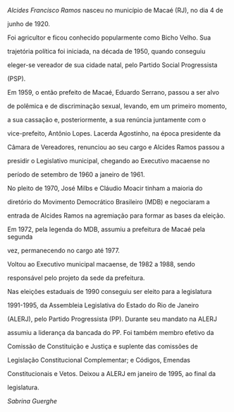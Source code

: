 

*Alcides Francisco Ramos* nasceu no município de Macaé (RJ), no dia 4 de

junho de 1920.



Foi agricultor e ficou conhecido popularmente como Bicho Velho. Sua

trajetória política foi iniciada, na década de 1950, quando conseguiu

eleger-se vereador de sua cidade natal, pelo Partido Social Progressista

(PSP).



Em 1959, o então prefeito de Macaé, Eduardo Serrano, passou a ser alvo

de polêmica e de discriminação sexual, levando, em um primeiro momento,

a sua cassação e, posteriormente, a sua renúncia juntamente com o

vice-prefeito, Antônio Lopes. Lacerda Agostinho, na época presidente da

Câmara de Vereadores, renunciou ao seu cargo e Alcides Ramos passou a

presidir o Legislativo municipal, chegando ao Executivo macaense no

período de setembro de 1960 a janeiro de 1961.



No pleito de 1970, José Milbs e Cláudio Moacir tinham a maioria do

diretório do Movimento Democrático Brasileiro (MDB) e negociaram a

entrada de Alcides Ramos na agremiação para formar as bases da eleição.

Em 1972, pela legenda do MDB, assumiu a prefeitura de Macaé pela segunda

vez, permanecendo no cargo até 1977.



Voltou ao Executivo municipal macaense, de 1982 a 1988, sendo

responsável pelo projeto da sede da prefeitura.



Nas eleições estaduais de 1990 conseguiu ser eleito para a legislatura

1991-1995, da Assembleia Legislativa do Estado do Rio de Janeiro

(ALERJ), pelo Partido Progressista (PP). Durante seu mandato na ALERJ

assumiu a liderança da bancada do PP. Foi também membro efetivo da

Comissão de Constituição e Justiça e suplente das comissões de

Legislação Constitucional Complementar; e Códigos, Emendas

Constitucionais e Vetos. Deixou a ALERJ em janeiro de 1995, ao final da

legislatura.



*Sabrina Guerghe*



